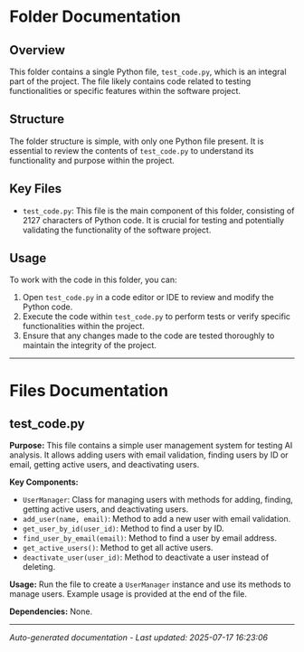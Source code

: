# Folder Documentation

## Overview
This folder contains a single Python file, `test_code.py`, which is an integral part of the project. The file likely contains code related to testing functionalities or specific features within the software project.

## Structure
The folder structure is simple, with only one Python file present. It is essential to review the contents of `test_code.py` to understand its functionality and purpose within the project.

## Key Files
- `test_code.py`: This file is the main component of this folder, consisting of 2127 characters of Python code. It is crucial for testing and potentially validating the functionality of the software project.

## Usage
To work with the code in this folder, you can:
1. Open `test_code.py` in a code editor or IDE to review and modify the Python code.
2. Execute the code within `test_code.py` to perform tests or verify specific functionalities within the project.
3. Ensure that any changes made to the code are tested thoroughly to maintain the integrity of the project.

---

# Files Documentation

## test_code.py

**Purpose:** This file contains a simple user management system for testing AI analysis. It allows adding users with email validation, finding users by ID or email, getting active users, and deactivating users.

**Key Components:**
- `UserManager`: Class for managing users with methods for adding, finding, getting active users, and deactivating users.
- `add_user(name, email)`: Method to add a new user with email validation.
- `get_user_by_id(user_id)`: Method to find a user by ID.
- `find_user_by_email(email)`: Method to find a user by email address.
- `get_active_users()`: Method to get all active users.
- `deactivate_user(user_id)`: Method to deactivate a user instead of deleting.

**Usage:** Run the file to create a `UserManager` instance and use its methods to manage users. Example usage is provided at the end of the file.

**Dependencies:** None.

---
*Auto-generated documentation - Last updated: 2025-07-17 16:23:06*

